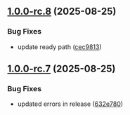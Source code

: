 ## [1.0.0-rc.8](https://github.com/AvivMark/it-works-on-my-machine/compare/v1.0.0-rc.7...v1.0.0-rc.8) (2025-08-25)

### Bug Fixes

* update ready path ([cec9813](https://github.com/AvivMark/it-works-on-my-machine/commit/cec981370e00b1242772d32a81aa61a9eae24c10))

## [1.0.0-rc.7](https://github.com/AvivMark/it-works-on-my-machine/compare/v1.0.0-rc.6...v1.0.0-rc.7) (2025-08-25)

### Bug Fixes

* updated errors in release ([632e780](https://github.com/AvivMark/it-works-on-my-machine/commit/632e7801abbcb34e7f0562d000bdeae55c3b43e3))
